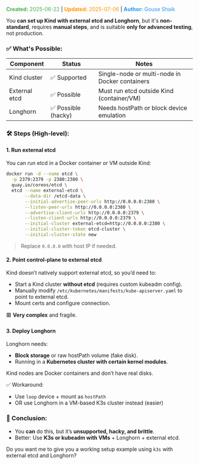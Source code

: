 <span style="color:#4caf50;"><b>Created:</b> 2025-06-22</span> | <span style="color:#ff9800;"><b>Updated:</b> 2025-07-06</span> | <span style="color:#2196f3;"><b>Author:</b> Gouse Shaik</span>

You **can set up Kind with external etcd and Longhorn**, but it's **non-standard**, requires **manual steps**, and is suitable **only for advanced testing**, not production.

### ✅ What's Possible:

|Component|Status|Notes|
|---|---|---|
|Kind cluster|✅ Supported|Single-node or multi-node in Docker containers|
|External etcd|✅ Possible|Must run etcd outside Kind (container/VM)|
|Longhorn|✅ Possible (hacky)|Needs hostPath or block device emulation|
### 🛠️ Steps (High-level):

#### 1. **Run external etcd**

You can run etcd in a Docker container or VM outside Kind:

```bash
docker run -d --name etcd \
  -p 2379:2379 -p 2380:2380 \
  quay.io/coreos/etcd \
  etcd --name external-etcd \
       --data-dir /etcd-data \
       --initial-advertise-peer-urls http://0.0.0.0:2380 \
       --listen-peer-urls http://0.0.0.0:2380 \
       --advertise-client-urls http://0.0.0.0:2379 \
       --listen-client-urls http://0.0.0.0:2379 \
       --initial-cluster external-etcd=http://0.0.0.0:2380 \
       --initial-cluster-token etcd-cluster \
       --initial-cluster-state new
```

> Replace `0.0.0.0` with host IP if needed.

#### 2. **Point control-plane to external etcd**

Kind doesn’t natively support external etcd, so you’d need to:

- Start a Kind cluster **without etcd** (requires custom kubeadm config).
- Manually modify `/etc/kubernetes/manifests/kube-apiserver.yaml` to point to external etcd.
- Mount certs and configure connection.

🟥 **Very complex** and fragile.

#### 3. **Deploy Longhorn**

Longhorn needs:

- **Block storage** or raw hostPath volume (fake disk).
- Running in a **Kubernetes cluster with certain kernel modules**.

Kind nodes are Docker containers and don’t have real disks.

✅ Workaround:

- Use `loop` device + mount as `hostPath`
- OR use Longhorn in a VM-based K3s cluster instead (easier)

### 🔴 Conclusion:

- You **can** do this, but it’s **unsupported, hacky, and brittle**.
- Better: Use **K3s or kubeadm with VMs** + Longhorn + external etcd.

Do you want me to give you a working setup example using `k3s` with external etcd and Longhorn?